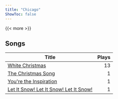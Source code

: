 ```yaml
---
title: "Chicago"
ShowToc: false
---
```


{{< more >}}

## Songs
Title | Plays 
----- | -----: 
[White Christmas](/songs/white-christmas) | 13
[The Christmas Song](/songs/the-christmas-song) | 1
[You're the Inspiration](/songs/youre-the-inspiration) | 1
[Let It Snow! Let It Snow! Let It Snow!](/songs/let-it-snow-let-it-snow-let-it-snow) | 1

